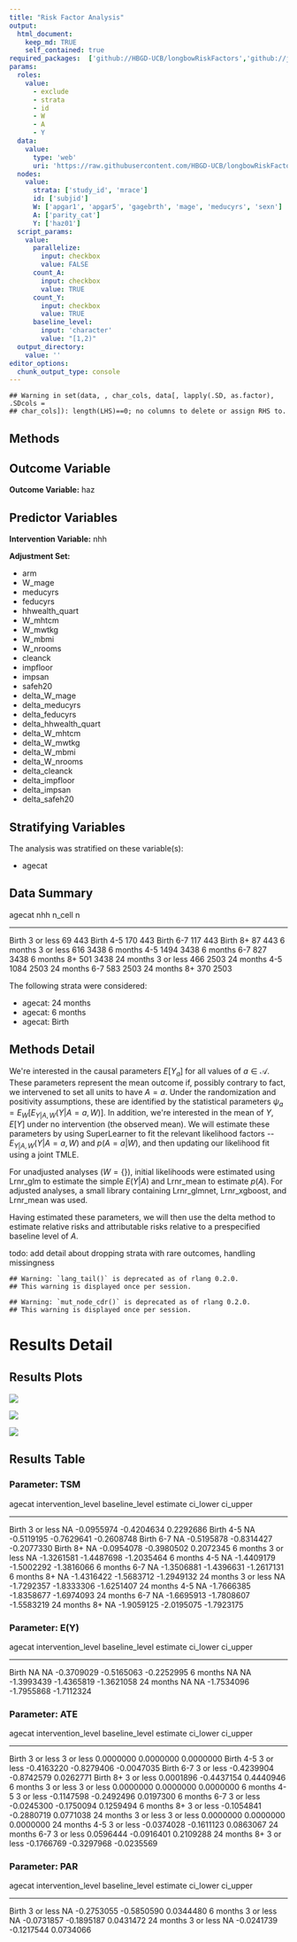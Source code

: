 ```yaml
---
title: "Risk Factor Analysis"
output: 
  html_document:
    keep_md: TRUE
    self_contained: true
required_packages:  ['github://HBGD-UCB/longbowRiskFactors','github://jeremyrcoyle/skimr@vector_types', 'github://tlverse/delayed']
params:
  roles:
    value:
      - exclude
      - strata
      - id
      - W
      - A
      - Y
  data: 
    value: 
      type: 'web'
      uri: 'https://raw.githubusercontent.com/HBGD-UCB/longbowRiskFactors/master/inst/sample_data/birthwt_data.rdata'
  nodes:
    value:
      strata: ['study_id', 'mrace']
      id: ['subjid']
      W: ['apgar1', 'apgar5', 'gagebrth', 'mage', 'meducyrs', 'sexn']
      A: ['parity_cat']
      Y: ['haz01']
  script_params:
    value:
      parallelize:
        input: checkbox
        value: FALSE
      count_A:
        input: checkbox
        value: TRUE
      count_Y:
        input: checkbox
        value: TRUE        
      baseline_level:
        input: 'character'
        value: "[1,2)"
  output_directory:
    value: ''
editor_options: 
  chunk_output_type: console
---
```







```
## Warning in set(data, , char_cols, data[, lapply(.SD, as.factor), .SDcols =
## char_cols]): length(LHS)==0; no columns to delete or assign RHS to.
```

## Methods
## Outcome Variable

**Outcome Variable:** haz

## Predictor Variables

**Intervention Variable:** nhh

**Adjustment Set:**

* arm
* W_mage
* meducyrs
* feducyrs
* hhwealth_quart
* W_mhtcm
* W_mwtkg
* W_mbmi
* W_nrooms
* cleanck
* impfloor
* impsan
* safeh20
* delta_W_mage
* delta_meducyrs
* delta_feducyrs
* delta_hhwealth_quart
* delta_W_mhtcm
* delta_W_mwtkg
* delta_W_mbmi
* delta_W_nrooms
* delta_cleanck
* delta_impfloor
* delta_impsan
* delta_safeh20

## Stratifying Variables

The analysis was stratified on these variable(s):

* agecat

## Data Summary

agecat      nhh          n_cell      n
----------  ----------  -------  -----
Birth       3 or less        69    443
Birth       4-5             170    443
Birth       6-7             117    443
Birth       8+               87    443
6 months    3 or less       616   3438
6 months    4-5            1494   3438
6 months    6-7             827   3438
6 months    8+              501   3438
24 months   3 or less       466   2503
24 months   4-5            1084   2503
24 months   6-7             583   2503
24 months   8+              370   2503


The following strata were considered:

* agecat: 24 months
* agecat: 6 months
* agecat: Birth



## Methods Detail

We're interested in the causal parameters $E[Y_a]$ for all values of $a \in \mathcal{A}$. These parameters represent the mean outcome if, possibly contrary to fact, we intervened to set all units to have $A=a$. Under the randomization and positivity assumptions, these are identified by the statistical parameters $\psi_a=E_W[E_{Y|A,W}(Y|A=a,W)]$.  In addition, we're interested in the mean of $Y$, $E[Y]$ under no intervention (the observed mean). We will estimate these parameters by using SuperLearner to fit the relevant likelihood factors -- $E_{Y|A,W}(Y|A=a,W)$ and $p(A=a|W)$, and then updating our likelihood fit using a joint TMLE.

For unadjusted analyses ($W=\{\}$), initial likelihoods were estimated using Lrnr_glm to estimate the simple $E(Y|A)$ and Lrnr_mean to estimate $p(A)$. For adjusted analyses, a small library containing Lrnr_glmnet, Lrnr_xgboost, and Lrnr_mean was used.

Having estimated these parameters, we will then use the delta method to estimate relative risks and attributable risks relative to a prespecified baseline level of $A$.

todo: add detail about dropping strata with rare outcomes, handling missingness



```
## Warning: `lang_tail()` is deprecated as of rlang 0.2.0.
## This warning is displayed once per session.
```

```
## Warning: `mut_node_cdr()` is deprecated as of rlang 0.2.0.
## This warning is displayed once per session.
```




# Results Detail

## Results Plots
![](/tmp/2bd36011-db86-4b7c-a3d3-5b275684bf4d/1a36dede-3a36-4214-8033-ecfc661521b4/REPORT_files/figure-html/plot_tsm-1.png)<!-- -->



![](/tmp/2bd36011-db86-4b7c-a3d3-5b275684bf4d/1a36dede-3a36-4214-8033-ecfc661521b4/REPORT_files/figure-html/plot_ate-1.png)<!-- -->



![](/tmp/2bd36011-db86-4b7c-a3d3-5b275684bf4d/1a36dede-3a36-4214-8033-ecfc661521b4/REPORT_files/figure-html/plot_par-1.png)<!-- -->

## Results Table

### Parameter: TSM


agecat      intervention_level   baseline_level      estimate     ci_lower     ci_upper
----------  -------------------  ---------------  -----------  -----------  -----------
Birth       3 or less            NA                -0.0955974   -0.4204634    0.2292686
Birth       4-5                  NA                -0.5119195   -0.7629641   -0.2608748
Birth       6-7                  NA                -0.5195878   -0.8314427   -0.2077330
Birth       8+                   NA                -0.0954078   -0.3980502    0.2072345
6 months    3 or less            NA                -1.3261581   -1.4487698   -1.2035464
6 months    4-5                  NA                -1.4409179   -1.5002292   -1.3816066
6 months    6-7                  NA                -1.3506881   -1.4396631   -1.2617131
6 months    8+                   NA                -1.4316422   -1.5683712   -1.2949132
24 months   3 or less            NA                -1.7292357   -1.8333306   -1.6251407
24 months   4-5                  NA                -1.7666385   -1.8358677   -1.6974093
24 months   6-7                  NA                -1.6695913   -1.7808607   -1.5583219
24 months   8+                   NA                -1.9059125   -2.0195075   -1.7923175


### Parameter: E(Y)


agecat      intervention_level   baseline_level      estimate     ci_lower     ci_upper
----------  -------------------  ---------------  -----------  -----------  -----------
Birth       NA                   NA                -0.3709029   -0.5165063   -0.2252995
6 months    NA                   NA                -1.3993439   -1.4365819   -1.3621058
24 months   NA                   NA                -1.7534096   -1.7955868   -1.7112324


### Parameter: ATE


agecat      intervention_level   baseline_level      estimate     ci_lower     ci_upper
----------  -------------------  ---------------  -----------  -----------  -----------
Birth       3 or less            3 or less          0.0000000    0.0000000    0.0000000
Birth       4-5                  3 or less         -0.4163220   -0.8279406   -0.0047035
Birth       6-7                  3 or less         -0.4239904   -0.8742579    0.0262771
Birth       8+                   3 or less          0.0001896   -0.4437154    0.4440946
6 months    3 or less            3 or less          0.0000000    0.0000000    0.0000000
6 months    4-5                  3 or less         -0.1147598   -0.2492496    0.0197300
6 months    6-7                  3 or less         -0.0245300   -0.1750094    0.1259494
6 months    8+                   3 or less         -0.1054841   -0.2880719    0.0771038
24 months   3 or less            3 or less          0.0000000    0.0000000    0.0000000
24 months   4-5                  3 or less         -0.0374028   -0.1611123    0.0863067
24 months   6-7                  3 or less          0.0596444   -0.0916401    0.2109288
24 months   8+                   3 or less         -0.1766769   -0.3297968   -0.0235569


### Parameter: PAR


agecat      intervention_level   baseline_level      estimate     ci_lower    ci_upper
----------  -------------------  ---------------  -----------  -----------  ----------
Birth       3 or less            NA                -0.2753055   -0.5850590   0.0344480
6 months    3 or less            NA                -0.0731857   -0.1895187   0.0431472
24 months   3 or less            NA                -0.0241739   -0.1217544   0.0734066
